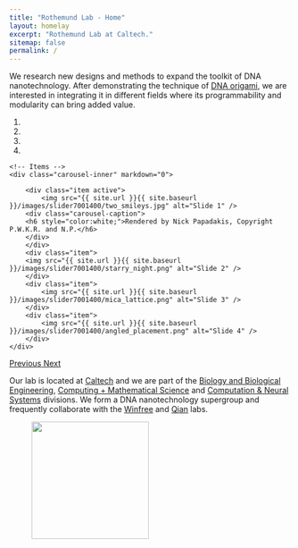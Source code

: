 ```yaml
---
title: "Rothemund Lab - Home"
layout: homelay
excerpt: "Rothemund Lab at Caltech."
sitemap: false
permalink: /
---
```


We research new designs and methods to expand the toolkit of DNA nanotechnology. After demonstrating the technique of [DNA origami](dna_origami), we are interested in integrating it in different fields where its programmability and modularity can bring added value. 

<div markdown="0" id="carousel" class="carousel slide" data-ride="carousel" data-interval="5000" data-pause="hover" >
    <!-- Menu -->
    <ol class="carousel-indicators">
        <li data-target="#carousel" data-slide-to="0" class="active"></li>
        <li data-target="#carousel" data-slide-to="1"></li>
        <li data-target="#carousel" data-slide-to="2"></li>
        <li data-target="#carousel" data-slide-to="3"></li>
    </ol>

    <!-- Items -->
    <div class="carousel-inner" markdown="0">

        <div class="item active">
            <img src="{{ site.url }}{{ site.baseurl }}/images/slider7001400/two_smileys.jpg" alt="Slide 1" />
	    <div class="carousel-caption">
		<h6 style="color:white;">Rendered by Nick Papadakis, Copyright P.W.K.R. and N.P.</h6>
	    </div>
        </div>
        <div class="item">
	    <img src="{{ site.url }}{{ site.baseurl }}/images/slider7001400/starry_night.png" alt="Slide 2" />
        </div>
        <div class="item">
            <img src="{{ site.url }}{{ site.baseurl }}/images/slider7001400/mica_lattice.png" alt="Slide 3" />
        </div>
        <div class="item">
            <img src="{{ site.url }}{{ site.baseurl }}/images/slider7001400/angled_placement.png" alt="Slide 4" />
        </div>
    </div>
  <a class="left carousel-control" href="#carousel" role="button" data-slide="prev">
    <span class="glyphicon glyphicon-chevron-left" aria-hidden="true"></span>
    <span class="sr-only">Previous</span>
  </a>
  <a class="right carousel-control" href="#carousel" role="button" data-slide="next">
    <span class="glyphicon glyphicon-chevron-right" aria-hidden="true"></span>
    <span class="sr-only">Next</span>
  </a>
</div>

Our lab is located at [Caltech](https://caltech.edu) and we are part of the [Biology and Biological Engineering](http://www.bbe.caltech.edu/), [Computing + Mathematical Science](http://www.cms.caltech.edu/) and [Computation & Neural Systems](https://www.cns.caltech.edu/) divisions. We form a DNA nanotechnology supergroup and frequently collaborate with the [Winfree](http://www.dna.caltech.edu/~winfree/) and [Qian](http://qianlab.caltech.edu/) labs.



<figure class="fourth">
  <img src="{{ site.url }}{{ site.baseurl }}/images/logopic/Logo_caltech.png" style="width: 210px">
</figure>
